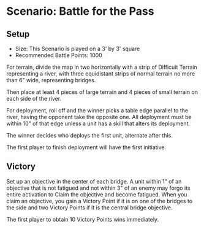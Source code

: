 # Scenario: Battle for the Pass

## Setup

- Size: This Scenario is played on a 3' by 3' square
- Recommended Battle Points: 1000

For terrain, divide the map in two horizontally with a strip of Difficult Terrain representing a river, with three equidistant strips of normal terrain no more than 6" wide, representing bridges.

Then place at least 4 pieces of large terrain and 4 pieces of small terrain on each side of the river.

For deployment, roll off and the winner picks a table edge parallel to the river, having the opponent take the opposite one. All deployment must be within 10" of that edge unless a unit has a skill that alters its deployment.

The winner decides who deploys the first unit, alternate after this.

The first player to finish deployment will have the first initiative.

## Victory

Set up an objective in the center of each bridge.
A unit within 1" of an objective that is not fatigued and not within 3" of an enemy may forgo its entire activation to Claim the objective and become fatigued.
When you claim an objective, you gain a Victory Point if it is on one of the bridges to the side and two Victory Points if it is the central bridge objective.

The first player to obtain 10 Victory Points wins immediately.
